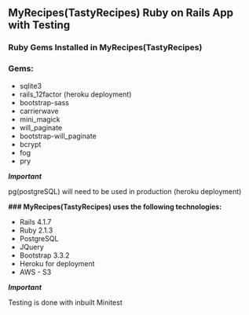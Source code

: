 ## **MyRecipes(TastyRecipes) Ruby on Rails App with Testing**

### Ruby Gems Installed in MyRecipes(TastyRecipes)
### Gems:

- sqlite3
- rails_12factor (heroku deployment)
- bootstrap-sass
- carrierwave
- mini_magick
- will_paginate
- bootstrap-will_paginate
- bcrypt
- fog
- pry


_**Important**_

pg(postgreSQL) will need to be used in production (heroku deployment)


**### MyRecipes(TastyRecipes) uses the following technologies:**

- Rails 4.1.7
- Ruby 2.1.3
- PostgreSQL
- JQuery
- Bootstrap 3.3.2
- Heroku for deployment
- AWS - S3



_**Important**_

Testing is done with inbuilt Minitest

